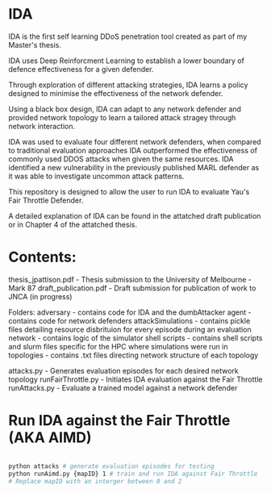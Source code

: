 # IDA

IDA is the first self learning DDoS penetration tool created as part of my Master's thesis.

IDA uses Deep Reinforcment Learning to establish a lower boundary of defence effectiveness for a given defender.

Through exploration of different attacking strategies, IDA learns a policy designed to minimise the effectiveness of the network defender.

Using a black box design, IDA can adapt to any network defender and provided network topology to learn a tailored attack stragey through network interaction.

IDA was used to evaluate four different network defenders, when compared to traditional evaluation approaches IDA outperformed the effectiveness of commonly used DDOS attacks when given the same resources. IDA identified a new vulnerability in the previously published MARL defender as it was able to investigate uncommon attack patterns.

This repository is designed to allow the user to run IDA to evaluate Yau's Fair Throttle Defender.

A detailed explanation of IDA can be found in the attatched draft publication or in Chapter 4 of the attatched thesis.

# Contents:
thesis_jpattison.pdf - Thesis submission to the University of Melbourne - Mark 87
draft_publication.pdf - Draft submission for publication of work to JNCA (in progress)

Folders:
adversary - contains code for IDA and the dumbAttacker
agent - contains code for network defenders
attackSimulations - contains pickle files detailing resource disbrituion for every episode during an evaluation
network - contains logic of the simulator
shell scripts - contains shell scripts and slurm files specific for the HPC where simulations were run in
topologies - contains .txt files directing network structure of each topology 


attacks.py - Generates evaluation episodes for each desired network topology
runFairThrottle.py - Initiates IDA evaluation against the Fair Throttle
runAttacks.py - Evaluate a trained model against a network defender

# Run IDA against the Fair Throttle (AKA AIMD)

```bash

python attacks # generate evaluation episodes for testing
python runAimd.py {mapID} 1 # train and run IDA against Fair Throttle
# Replace mapID with an interger between 0 and 2





```
